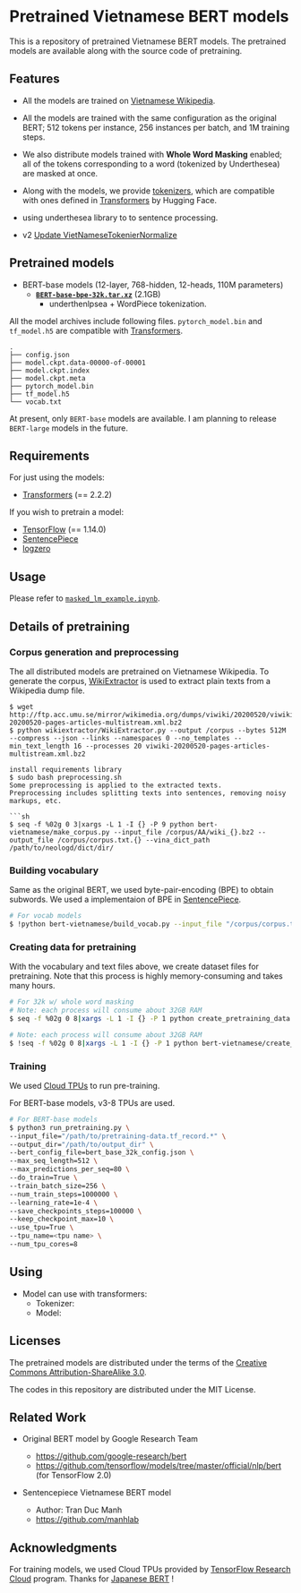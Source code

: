 # Pretrained Vietnamese BERT models

This is a repository of pretrained Vietnamese BERT models.
The pretrained models are available along with the source code of pretraining.

## Features

- All the models are trained on [Vietnamese Wikipedia](http://ftp.acc.umu.se/mirror/wikimedia.org/dumps/viwiki/20200520/viwiki-20200520-pages-articles-multistream.xml.bz2).
    
- All the models are trained with the same configuration as the original BERT; 512 tokens per instance, 256 instances per batch, and 1M training steps.
- We also distribute models trained with **Whole Word Masking** enabled; all of the tokens corresponding to a word (tokenized by Underthesea) are masked at once.
- Along with the models, we provide [tokenizers](tokenization.py), which are compatible with ones defined in [Transformers](https://github.com/huggingface/transformers) by Hugging Face.
- using underthesea library to to sentence processing.

- v2 [Update VietNameseTokenierNormalize](https://github.com/manhlab/VietnameseTextNormalizer)
## Pretrained models

- BERT-base models (12-layer, 768-hidden, 12-heads, 110M parameters)
    - **[`BERT-base-bpe-32k.tar.xz`](www.driver.com)** (2.1GB)
        - underthenlpsea + WordPiece tokenization.

All the model archives include following files.
`pytorch_model.bin` and `tf_model.h5` are compatible with [Transformers](https://github.com/huggingface/transformers).

```
.
├── config.json
├── model.ckpt.data-00000-of-00001
├── model.ckpt.index
├── model.ckpt.meta
├── pytorch_model.bin
├── tf_model.h5
└── vocab.txt
```

At present, only `BERT-base` models are available.
I am planning to release `BERT-large` models in the future.

## Requirements

For just using the models:

- [Transformers](https://github.com/huggingface/transformers) (== 2.2.2)

If you wish to pretrain a model:

- [TensorFlow](https://github.com/tensorflow/tensorflow) (== 1.14.0)
- [SentencePiece](https://github.com/google/sentencepiece)
- [logzero](https://github.com/metachris/logzero)

## Usage

Please refer to [`masked_lm_example.ipynb`](masked_lm_example.ipynb).

## Details of pretraining

### Corpus generation and preprocessing

The all distributed models are pretrained on Vietnamese Wikipedia.
To generate the corpus, [WikiExtractor](https://github.com/attardi/wikiextractor) is used to extract plain texts from a Wikipedia dump file.

```
$ wget http://ftp.acc.umu.se/mirror/wikimedia.org/dumps/viwiki/20200520/viwiki-20200520-pages-articles-multistream.xml.bz2
$ python wikiextractor/WikiExtractor.py --output /corpus --bytes 512M --compress --json --links --namespaces 0 --no_templates --min_text_length 16 --processes 20 viwiki-20200520-pages-articles-multistream.xml.bz2

install requirements library
$ sudo bash preprocessing.sh
Some preprocessing is applied to the extracted texts.
Preprocessing includes splitting texts into sentences, removing noisy markups, etc.

```sh
$ seq -f %02g 0 3|xargs -L 1 -I {} -P 9 python bert-vietnamese/make_corpus.py --input_file /corpus/AA/wiki_{}.bz2 --output_file /corpus/corpus.txt.{} --vina_dict_path /path/to/neologd/dict/dir/
```

### Building vocabulary

Same as the original BERT, we used byte-pair-encoding (BPE) to obtain subwords.
We used a implementaion of BPE in [SentencePiece](https://github.com/google/sentencepiece).

```sh
# For vocab models
$ !python bert-vietnamese/build_vocab.py --input_file "/corpus/corpus.txt.*" --output_file "/base/vocab.txt" --subword_type bpe --vocab_size 32000

```

### Creating data for pretraining

With the vocabulary and text files above, we create dataset files for pretraining.
Note that this process is highly memory-consuming and takes many hours.

```sh
# For 32k w/ whole word masking
# Note: each process will consume about 32GB RAM
$ seq -f %02g 0 8|xargs -L 1 -I {} -P 1 python create_pretraining_data.py --input_file /path/to/corpus/dir/corpus.txt.{} --output_file /path/to/base/dir/pretraining-data.tf_record.{} --do_whole_word_mask True --vocab_file /path/to/base/dir/vocab.txt --subword_type bpe --max_seq_length 512 --max_predictions_per_seq 80 --masked_lm_prob 0.15

# Note: each process will consume about 32GB RAM
$ !seq -f %02g 0 8|xargs -L 1 -I {} -P 1 python bert-vietnamese/create_pretraining_data.py --input_file /corpus/corpus.txt.{} --output_file /base/pretraining-data.tf_record.{} --do_whole_word_mask True --vocab_file /base/vocab.txt --subword_type bpe --max_seq_length 512 --max_predictions_per_seq 80 --masked_lm_prob 0.15

```

### Training

We used [Cloud TPUs](https://cloud.google.com/tpu/) to run pre-training.

For BERT-base models, v3-8 TPUs are used.

```sh
# For BERT-base models
$ python3 run_pretraining.py \
--input_file="/path/to/pretraining-data.tf_record.*" \
--output_dir="/path/to/output_dir" \
--bert_config_file=bert_base_32k_config.json \
--max_seq_length=512 \
--max_predictions_per_seq=80 \
--do_train=True \
--train_batch_size=256 \
--num_train_steps=1000000 \
--learning_rate=1e-4 \
--save_checkpoints_steps=100000 \
--keep_checkpoint_max=10 \
--use_tpu=True \
--tpu_name=<tpu name> \
--num_tpu_cores=8

```

## Using

- Model can use with transformers:
    - Tokenizer:
    - Model:
## Licenses

The pretrained models are distributed under the terms of the [Creative Commons Attribution-ShareAlike 3.0](https://creativecommons.org/licenses/by-sa/3.0/).

The codes in this repository are distributed under the MIT License.

## Related Work

- Original BERT model by Google Research Team
    - https://github.com/google-research/bert
    - https://github.com/tensorflow/models/tree/master/official/nlp/bert (for TensorFlow 2.0)


- Sentencepiece Vietnamese BERT model
    - Author: Tran Duc Manh
    - https://github.com/manhlab


## Acknowledgments

For training models, we used Cloud TPUs provided by [TensorFlow Research Cloud](https://www.tensorflow.org/tfrc/) program.
Thanks for [Japanese BERT](https://github.com/cl-tohoku/bert-japanese) !
